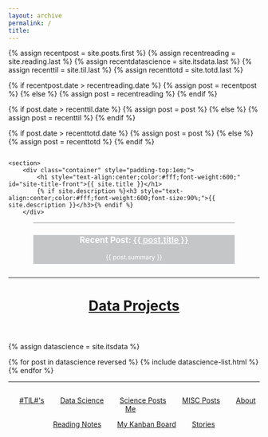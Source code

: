 ```yaml
---
layout: archive
permalink: /
title:
---
```


{% assign recentpost = site.posts.first %}
{% assign recentreading = site.reading.last %}
{% assign recentdatascience = site.itsdata.last %}
{% assign recenttil = site.til.last %}
{% assign recenttotd = site.totd.last %}

{% if recentpost.date > recentreading.date %}
{% assign post = recentpost %}
{% else %}
{% assign post = recentreading %}
{% endif %}



{% if post.date > recenttil.date %}
{% assign post = post %}
{% else %}
{% assign post = recenttil %}
{% endif %}

{% if post.date > recenttotd.date %}
{% assign post = post %}
{% else %}
{% assign post = recenttotd %}
{% endif %}

<div class="front-cover" style="background-size:cover;overflow:hidden;">

    <section>
        <div class="container" style="padding-top:1em;">
            <h1 style="text-align:center;color:#fff;font-weight:600;" id="site-title-front">{{ site.title }}</h1>
            {% if site.description %}<h3 style="text-align:center;color:#fff;font-weight:600;font-size:90%;">{{ site.description }}</h3>{% endif %}
        </div>

<!-- <div class="featured" style="border-top:1px solid grey;margin:0 10% 0 10%;">
<div style="background: rgba(67, 69, 78, 0.3);">

<h3 style="text-align:center;font-size:120%;color:white;">Recent <span style="text-decoration:none;color:black;"><a href="itsdata/">Data Project</a></span>: <a href="{{ site.url }}{{ recentdatascience.url }}" style="text-align:center;color:white;font-weight:600;">{{ recentdatascience.title }}</a></h3>
<p style="text-align:center;color:#fff;font-size:90%;padding-bottom:0.5em;padding-left:2%;padding-right:2%;">{{ recentdatascience.summary }}</p>

</div>
</div> -->

<div class="featured" style="border-top:1px solid grey;margin:0 10% 0 10%;">
<div style="background: rgba(67, 69, 78, 0.3);">

<h3 style="text-align:center;font-size:120%;color:white;">Recent Post: <a href="{{ site.url }}{{ post.url }}" style="text-align:center;color:white;font-weight:600;">{{ post.title }}</a></h3>
<p style="text-align:center;color:#fff;font-size:90%;padding-bottom:0.5em;padding-left:2%;padding-right:2%;">{{ post.summary }}</p>

</div>
</div>
    </section>

</div>



<hr class="accessory">

<h1 style="text-align:center;margin-bottom:2em;"><a href="/itsdata">Data Projects</a></h1>


{% assign datascience = site.itsdata %}

<div class="tiles">
{% for post in datascience reversed %}
	   {% include datascience-list.html %}
{% endfor %}
</div><!-- /.tiles -->


<hr class="accessory">



<section style="margin-top:2em;margin-bottom:2em;text-align:center;">

<a href="/til/" style="margin: 1em 1em 1em 1em;" class="btn">#TIL#'s</a>
<a href="/itsdata/" style="margin: 1em 1em 1em 1em;" class="btn">Data Science</a>
<a href="/science/" style="margin: 1em 1em 1em 1em;" class="btn">Science Posts</a>
<a href="/misc/" style="margin: 1em 1em 1em 1em;" class="btn">MISC Posts</a>
<a href="/about/" style="margin: 1em 1em 1em;" class="btn">About Me</a>

<a href="/reading/" style="margin: 1em 1em 1em;" class="btn">Reading Notes</a>
<a href="/projects/" style="margin: 1em 1em 1em;" class="btn">My Kanban Board</a>
<a href="/stories/" style="margin: 1em 1em 1em;" class="btn">Stories</a>

</section>

